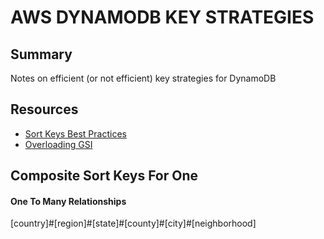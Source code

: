 # AWS DYNAMODB KEY STRATEGIES

## Summary

Notes on efficient (or not efficient) key strategies for DynamoDB

## Resources

- [Sort Keys Best Practices](https://docs.aws.amazon.com/amazondynamodb/latest/developerguide/bp-sort-keys.html)
- [Overloading GSI](https://docs.aws.amazon.com/amazondynamodb/latest/developerguide/bp-gsi-overloading.html)

## Composite Sort Keys For One

#### One To Many Relationships

[country]#[region]#[state]#[county]#[city]#[neighborhood]
